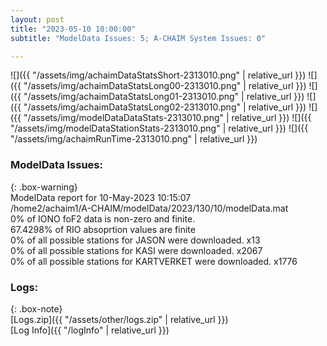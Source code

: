 ```yaml
---
layout: post
title: "2023-05-10 10:00:00"
subtitle: "ModelData Issues: 5; A-CHAIM System Issues: 0"

---
```


![]({{ "/assets/img/achaimDataStatsShort-2313010.png" | relative_url }})
![]({{ "/assets/img/achaimDataStatsLong00-2313010.png" | relative_url }})
![]({{ "/assets/img/achaimDataStatsLong01-2313010.png" | relative_url }})
![]({{ "/assets/img/achaimDataStatsLong02-2313010.png" | relative_url }})
![]({{ "/assets/img/modelDataDataStats-2313010.png" | relative_url }})
![]({{ "/assets/img/modelDataStationStats-2313010.png" | relative_url }})
![]({{ "/assets/img/achaimRunTime-2313010.png" | relative_url }})


### ModelData Issues:  
  
{: .box-warning}  
 ModelData report for 10-May-2023 10:15:07   
 /home2/achaim1/A-CHAIM/modelData/2023/130/10/modelData.mat   
 0% of IONO foF2 data is non-zero and finite.   
 67.4298% of RIO absoprtion values are finite   
 0% of all possible stations for JASON were downloaded. x13   
 0% of all possible stations for KASI were downloaded. x2067   
 0% of all possible stations for KARTVERKET were downloaded. x1776   
  


### Logs:  
  
{: .box-note}  
[Logs.zip]({{ "/assets/other/logs.zip" | relative_url }})  
[Log Info]({{ "/logInfo" | relative_url }})  
